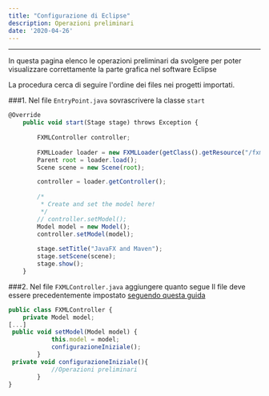 ```yaml
---
title: "Configurazione di Eclipse"
description: Operazioni preliminari
date: '2020-04-26'
---
```

***
In questa pagina elenco le operazioni preliminari da svolgere per poter visualizzare correttamente la parte grafica nel software Eclipse

La procedura cerca di seguire l'ordine dei files nei progetti importati.

###1. Nel file `EntryPoint.java` sovrascrivere la classe `start`
``` Javascript
@Override
    public void start(Stage stage) throws Exception {
        
    	FXMLController controller;
    	
    	FXMLLoader loader = new FXMLLoader(getClass().getResource("/fxml/Scene.fxml"));
        Parent root = loader.load();
        Scene scene = new Scene(root);

        controller = loader.getController();
    	
        /*
		 * Create and set the model here!
		 */
		// controller.setModel();
        Model model = new Model();
        controller.setModel(model);
        
        stage.setTitle("JavaFX and Maven");
        stage.setScene(scene);
        stage.show();
    }
```



###2. Nel file `FXMLController.java` aggiungere quanto segue
Il file deve essere precedentemente impostato [seguendo questa guida](/Configurazione_iniziale/SceneBuilder/) 
``` Javascript
public class FXMLController {
	private Model model;
[...]
 public void setModel(Model model) {
	    	this.model = model;
	    	configurazioneIniziale();
	    }
 private void configurazioneIniziale(){
            //Operazioni preliminari
        }
}


```
